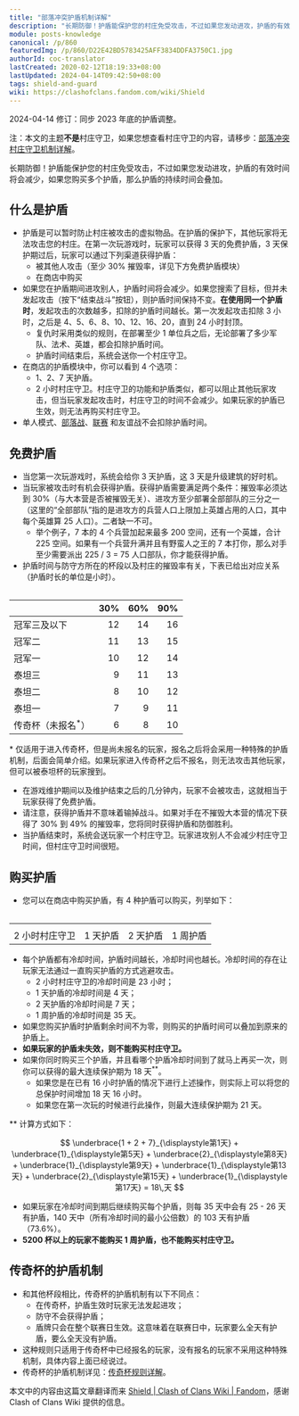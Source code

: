 ```yaml
---
title: "部落冲突护盾机制详解"
description: "长期防御！护盾能保护您的村庄免受攻击，不过如果您发动进攻，护盾的有效时间将会减少，如果您购买多个护盾，那么护盾的持续时间会叠加。当玩家被攻击时有机会获得护盾。获得护盾需要满足两个条件：摧毁率必须达到 30%、进攻方至少部署全部部队的三分之一。二者缺一不可。"
module: posts-knowledge
canonical: /p/860
featuredImg: /p/860/D22E42BD5783425AFF3834DDFA3750C1.jpg
authorId: coc-translator
lastCreated: 2020-02-12T18:19:33+08:00
lastUpdated: 2024-04-14T09:42:50+08:00
tags: shield-and-guard
wiki: https://clashofclans.fandom.com/wiki/Shield
---
```


<script setup>
import { onMounted, nextTick } from 'vue';

onMounted(() => {
    nextTick(() => {
        const firstTheadCell = document.querySelector(".cp-shield-time-table thead th");
        firstTheadCell.innerHTML = "<span class=\"cp-shield-title-left\">杯段</span>" +
            "<span class=\"cp-shield-title-slash1\"></span>" +
            "<span class=\"cp-shield-title-middle\">护盾<br>时长</span>" +
            "<span class=\"cp-shield-title-slash2\"></span>" +
            "<span class=\"cp-shield-title-right\">摧毁率</span>";
    });
});
</script>

<PostHistory>
2024-04-14 修订：同步 2023 年底的护盾调整。
</PostHistory>

注：本文的主题**不是**村庄守卫，如果您想查看村庄守卫的内容，请移步：[部落冲突村庄守卫机制详解](/p/866)。

<Pic src="/p/860/Shield.png" width="191" height="208" alt="护盾图标" maxWidth="96px" :lazyLoading="false" />

<PCenter>长期防御！护盾能保护您的村庄免受攻击，不过如果您发动进攻，护盾的有效时间将会减少，如果您购买多个护盾，那么护盾的持续时间会叠加。</PCenter>

## 什么是护盾

- 护盾是可以暂时防止村庄被攻击的虚拟物品。在护盾的保护下，其他玩家将无法攻击您的村庄。在第一次玩游戏时，玩家可以获得 3 天的免费护盾，3 天保护期过后，玩家可以通过下列渠道获得护盾：
  - 被其他人攻击（至少 30% 摧毁率，详见下方免费护盾模块）
  - 在商店中购买
- 如果您在护盾期间进攻别人，护盾时间将会减少。如果您搜索了目标，但并未发起攻击（按下“结束战斗”按钮），则护盾时间保持不变。**在使用同一个护盾时**，发起攻击的次数越多，扣除的护盾时间越长。第一次发起攻击扣除 3 小时，之后是 4、5、6、8、10、12、16、20，直到 24 小时封顶。
  - 复仇时采用类似的规则，在部署至少 1 单位兵之后，无论部署了多少军队、法术、英雄，都会扣除护盾时间。
  - 护盾时间结束后，系统会送你一个村庄守卫。
- 在商店的护盾模块中，你可以看到 4 个选项：
  - 1、2、7 天护盾。
  - 2 小时村庄守卫。村庄守卫的功能和护盾类似，都可以阻止其他玩家攻击，但当玩家发起攻击时，村庄守卫的时间不会减少。如果玩家的护盾已生效，则无法再购买村庄守卫。
- 单人模式、[部落战](/p/588)、[联赛](/p/833) 和友谊战不会扣除护盾时间。

<Pic src="/p/860/69CC2EC1D28669B644D88F26A35D7BCA.jpg" width="2732" height="2048" alt="游戏内的护盾界面" />

## 免费护盾

- 当您第一次玩游戏时，系统会给你 3 天护盾，这 3 天是升级建筑的好时机。
- 当玩家被攻击时有机会获得护盾。获得护盾需要满足两个条件：摧毁率必须达到 30%（与大本营是否被摧毁无关）、进攻方至少部署全部部队的三分之一（这里的“全部部队”指的是进攻方的兵营人口上限加上英雄占用的人口，其中每个英雄算 25 人口）。二者缺一不可。
    - 举个例子，7 本的 4 个兵营加起来最多 200 空间，还有一个英雄，合计 225 空间。如果有一个兵营升满并且有野蛮人之王的 7 本打你，那么对手至少需要派出 225 / 3 = 75 人口部队，你才能获得护盾。
- 护盾时间与防守方所在的杯段以及村庄的摧毁率有关，下表已给出对应关系（护盾时长的单位是小时）。

<Table class="cp-shield-time-table cp-table-nosticky-column" maxWidth="450px" ref="shieldTimeTableRef">

|                           |  30%  |  60%  |  90%  |
|           ---             |  --:  |  --:  |  --:  |
|        冠军三及以下        |   12  |   14  |   16  |
|           冠军二           |   11  |   13  |   15  |
|           冠军一           |   10  |   12  |   14  |
|           泰坦三           |    9  |   11  |   13  |
|           泰坦二           |    8  |   10  |   12  |
|           泰坦一           |    7  |    9  |   11  |
| 传奇杯（未报名<sup>*</sup>）|    6  |    8  |   10  |

</Table>

\* 仅适用于进入传奇杯，但是尚未报名的玩家，报名之后将会采用一种特殊的护盾机制，后面会简单介绍。如果玩家进入传奇杯之后不报名，则无法攻击其他玩家，但可以被泰坦杯的玩家搜到。

- 在游戏维护期间以及维护结束之后的几分钟内，玩家不会被攻击，这就相当于玩家获得了免费护盾。
- 请注意，获得护盾并不意味着输掉战斗。如果对手在不摧毁大本营的情况下获得了 30% 到 49% 的摧毁率，您将同时获得护盾和防御胜利。
- 当护盾结束时，系统会送玩家一个村庄守卫。玩家进攻别人不会减少村庄守卫时间，但村庄守卫时间很短。

## 购买护盾

- 您可以在商店中购买护盾，有 4 种护盾可以购买，列举如下：

<Table class="cp-shield-list-table">
    <table>
        <tbody>
        <tr>
            <td>
                <Pic src="/p/860/2H_Guard.png" width="280" height="235" alt="2 小时村庄守卫" />
            </td>
            <td>
                <Pic src="/p/860/1D_Shield.png" width="280" height="235" alt="1 天护盾" />
            </td>
            <td>
                <Pic src="/p/860/2D_Shield.png" width="280" height="235" alt="2 天护盾" />
            </td>
            <td>
                <Pic src="/p/860/1W_Shield.png" width="280" height="235" alt="1 周护盾" />
            </td>
        </tr>
        <tr>
            <td>2 小时村庄守卫</td>
            <td>1 天护盾</td>
            <td>2 天护盾</td>
            <td>1 周护盾</td>
        </tr>
        </tbody>
    </table>
</Table>

- 每个护盾都有冷却时间，护盾时间越长，冷却时间也越长。冷却时间的存在让玩家无法通过一直购买护盾的方式逃避攻击。
    - 2 小时村庄守卫的冷却时间是 23 小时；
    - 1 天护盾的冷却时间是 4 天；
    - 2 天护盾的冷却时间是 7 天；
    - 1 周护盾的冷却时间是 35 天。
- 如果您购买护盾时护盾剩余时间不为零，则购买的护盾时间可以叠加到原来的护盾上。
- **如果玩家的护盾未失效，则不能购买村庄守卫。**
- 如果你同时购买三个护盾，并且看哪个护盾冷却时间到了就马上再买一次，则你可以获得的最大连续保护期为 18 天<sup>**</sup>。
  - 如果您是在已有 16 小时护盾的情况下进行上述操作，则实际上可以将您的总保护时间增加 18 天 16 小时。
  - 如果您在第一次玩的时候进行此操作，则最大连续保护期为 21 天。

\*\* 计算方式如下：

$$ \underbrace{1 + 2 + 7}_{\displaystyle第1天} + \underbrace{1}_{\displaystyle第5天} + \underbrace{2}_{\displaystyle第8天} + \underbrace{1}_{\displaystyle第9天} + \underbrace{1}_{\displaystyle第13天} + \underbrace{2}_{\displaystyle第15天} + \underbrace{1}_{\displaystyle第17天} = 18\,天 $$

- 如果玩家在冷却时间到期后继续购买每个护盾，则每 35 天中会有 25 - 26 天有护盾，140 天中（所有冷却时间的最小公倍数）的 103 天有护盾（73.6%）。
- **5200 杯以上的玩家不能购买 1 周护盾，也不能购买村庄守卫。**

<Pic src="/p/860/D22E42BD5783425AFF3834DDFA3750C1.jpg" width="2732" height="2048" alt="购买护盾的页面" />
<Pic src="/p/860/20B29023CA11D13EA64522E638937989.jpg" width="2732" height="2048" alt="购买护盾页面展开后的详细信息" />

## 传奇杯的护盾机制

- 和其他杯段相比，传奇杯的护盾机制有以下不同点：
    - 在传奇杯，护盾生效时玩家无法发起进攻；
    - 防守不会获得护盾；
    - 盾牌只会在整个联赛日生效。这意味着在联赛日中，玩家要么全天有护盾，要么全天没有护盾。
- 这种规则只适用于传奇杯中已经报名的玩家，没有报名的玩家不采用这种特殊机制，具体内容上面已经说过。
- 传奇杯的护盾机制详见：[传奇杯规则详解](/p/783)。

<PostCopyright>
本文中的内容由这篇文章翻译而来 <a href="https://clashofclans.fandom.com/wiki/Shield" target="_blank" rel="noopener noreferrer">Shield | Clash of Clans Wiki | Fandom</a>，感谢 Clash of Clans Wiki 提供的信息。
</PostCopyright>

<style lang="scss">
.cp-shield-time-table table {
    tr:first-child th {
        min-width: 60px;
    }

    tr:first-child th:first-child {
        width: 160px;
        min-width: 160px;
        height: 75px;
        position: relative;

        .cp-shield-title-left {
            position: absolute;
            left: 0.5rem;
            bottom: 0.125rem;
        }

        .cp-shield-title-slash1 {
            position: absolute;
            display: block;
            top: 0;
            left: 0;
            width: 6.2rem;
            height: 0.1rem;
            background-color: var(--cp-border-color-light);
            transform: rotate(48deg);
            transform-origin: top left;
        }

        .cp-shield-title-middle {
            position: absolute;
            right: 3.5rem;
            bottom: 0.125rem;
            line-height: 1.25;
        }

        .cp-shield-title-slash2 {
            position: absolute;
            display: block;
            top: 0;
            left: 0;
            width: 10.45rem;
            height: 0.1rem;
            background-color: var(--cp-border-color-light);
            transform: rotate(16deg);
            transform-origin: top left;
        }

        .cp-shield-title-right {
            position: absolute;
            right: 0.5rem;
            top: 0.125rem;
        }
    }

    th span {
        color: var(--cp-grey-text-light);
    }

    th:first-child, td:first-child {
        border-right: var(--cp-border-light)
    }
}

.cp-theme-dark .cp-shield-time-table table {
    th span {
        color: var(--cp-grey-text-dark);
    }

    th:first-child, td:first-child {
        border-right: var(--cp-border-dark);
    }
}

.cp-shield-list-table {
    max-width: 550px;
    border: none;

    tr {
        border: none;
    }

    tr:hover td {
        background-color: inherit;
    }

    td:first-child {
        position: inherit;
    }

    td figure.cp-img-container {
        width: 120px;
    }
}

.cp-theme-dark .cp-shield-list-table {
    border: none;

    tr {
        border: none;
    }

    tr:hover td {
        background-color: inherit;
    }
}
</style>